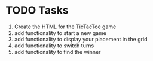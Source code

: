 # TODO Tasks

1. Create the HTML for the TicTacToe game
2. add functionality to start a new game
3. add functionality to display your placement in the grid
4. add functionality to switch turns
5. add functionality to find the winner